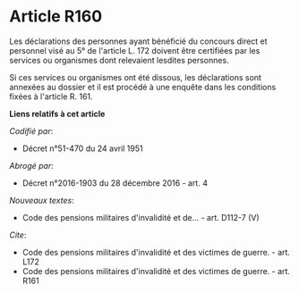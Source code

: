 # Article R160

Les déclarations des personnes ayant bénéficié du concours direct et personnel visé au 5° de l'article L. 172 doivent être
certifiées par les services ou organismes dont relevaient lesdites personnes.

Si ces services ou organismes ont été dissous, les déclarations sont annexées au dossier et il est procédé à une enquête dans
les conditions fixées à l'article R. 161.

**Liens relatifs à cet article**

_Codifié par_:

  - Décret n°51-470 du 24 avril 1951

_Abrogé par_:

  - Décret n°2016-1903 du 28 décembre 2016 - art. 4

_Nouveaux textes_:

  - Code des pensions militaires d'invalidité et de... - art. D112-7 (V)

_Cite_:

  - Code des pensions militaires d'invalidité et des victimes de guerre. - art. L172
  - Code des pensions militaires d'invalidité et des victimes de guerre. - art. R161
